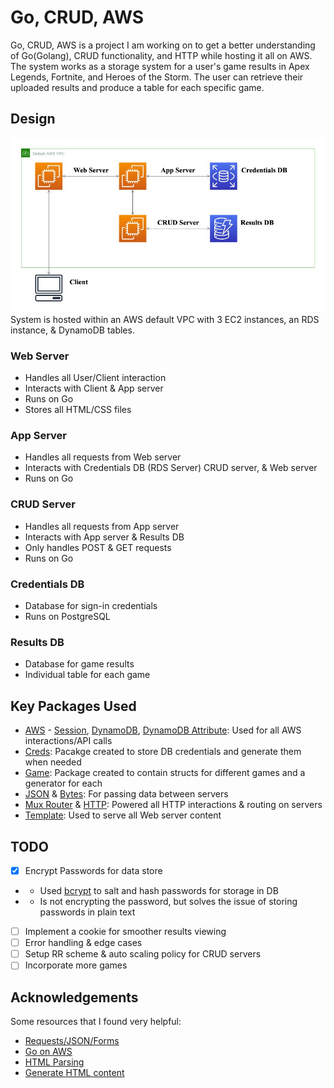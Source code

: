 # Go, CRUD, AWS
Go, CRUD, AWS is a project I am working on to get a better understanding of Go(Golang), CRUD functionality, and HTTP while hosting it all on AWS. The system works as a storage system for a user's game results in Apex Legends, Fortnite, and Heroes of the Storm.  The user can retrieve their uploaded results and produce a table for each specific game.
## Design
![Architecture Diagram](https://github.com/dwright20/go-crud-aws/blob/master/Images/ArchitectureDiagram.jpg)
System is hosted within an AWS default VPC with 3 EC2 instances, an RDS instance, & DynamoDB  tables.
### Web Server
- Handles all User/Client interaction
- Interacts with Client & App server
- Runs on Go
- Stores all HTML/CSS files
### App Server
- Handles all requests from Web server
- Interacts with Credentials DB (RDS Server) CRUD server, & Web server
- Runs on Go
### CRUD Server
- Handles all requests from App server
- Interacts with App server & Results DB
- Only handles POST & GET requests
- Runs on Go
### Credentials DB
- Database for sign-in credentials
- Runs on PostgreSQL
### Results DB
- Database for game results
- Individual table for each game 
## Key Packages Used
- [AWS](https://github.com/aws/aws-sdk-go) - [Session](https://github.com/aws/aws-sdk-go/aws/session), [DynamoDB](https://github.com/aws/aws-sdk-go/service/dynamodb), [DynamoDB Attribute](https://github.com/aws/aws-sdk-go/service/dynamodb/dynamodbattribute): Used for all AWS interactions/API calls
- [Creds](https://github.com/dwright20/go-crud-aws/blob/master/Packages/hiddenCreds.go): Pacakge created to store DB credentials and generate them when needed
- [Game](https://github.com/dwright20/go-crud-aws/blob/master/Packages/game.go): Package created to contain structs for different games and a generator for each
- [JSON](https://golang.org/pkg/encoding/json/) & [Bytes](https://golang.org/pkg/bytes/): For passing data between servers 
- [Mux Router](https://github.com/gorilla/mux) & [HTTP](https://golang.org/pkg/net/http/): Powered all HTTP interactions & routing on servers
- [Template](https://golang.org/pkg/html/template/): Used to serve all Web server content
## TODO
- [x] Encrypt Passwords for data store
- - Used [bcrypt](https://godoc.org/golang.org/x/crypto/bcrypt#GenerateFromPassword) to salt and hash passwords for storage in DB
- - Is not encrypting the password, but solves the issue of storing passwords in plain text
- [ ] Implement a cookie for smoother results viewing
- [ ] Error handling & edge cases
- [ ] Setup RR scheme & auto scaling policy for CRUD servers
- [ ] Incorporate more games
## Acknowledgements
Some resources that I found very helpful:
* [Requests/JSON/Forms](http://polyglot.ninja/golang-making-http-requests/)
* [Go on AWS](https://hackernoon.com/deploying-a-go-application-on-aws-ec2-76390c09c2c5)
* [HTML Parsing](https://stackoverflow.com/questions/30109061/golang-parse-html-extract-all-content-with-body-body-tags)
* [Generate HTML content](https://stackoverflow.com/questions/19991124/go-template-html-iteration-to-generate-table-from-struct)
